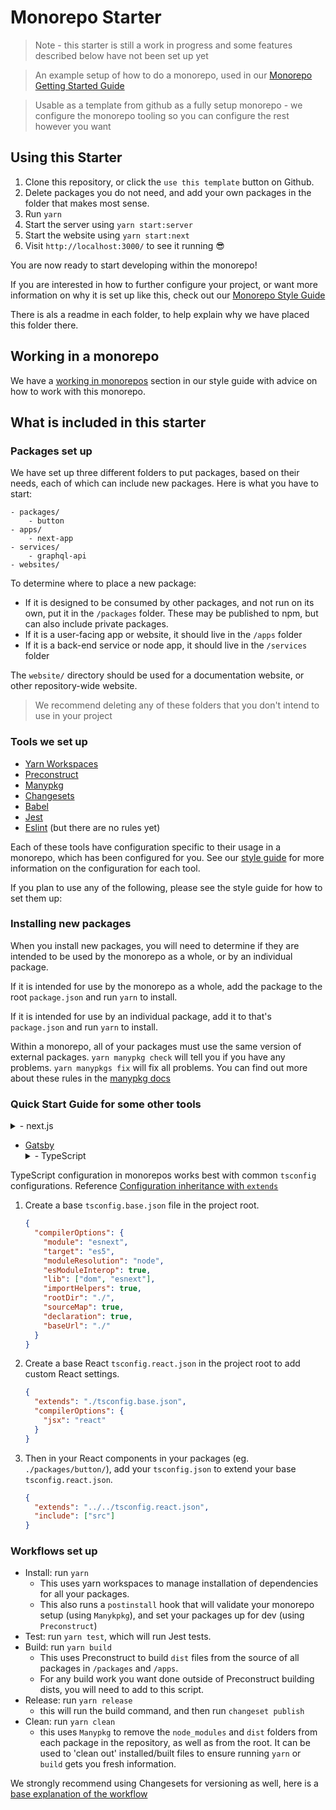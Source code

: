 # Monorepo Starter

> Note - this starter is still a work in progress and some features described below have not been set up yet

> An example setup of how to do a monorepo, used in our [Monorepo Getting Started Guide](https://github.com/Thinkmill/monorepo/blob/master/GETTING_STARTED.md)

> Usable as a template from github as a fully setup monorepo - we configure the monorepo tooling so you can configure the rest however you want

## Using this Starter

1. Clone this repository, or click the `use this template` button on Github.
2. Delete packages you do not need, and add your own packages in the folder that makes most sense.
3. Run `yarn`
4. Start the server using `yarn start:server`
5. Start the website using `yarn start:next`
6. Visit `http://localhost:3000/` to see it running 😎

You are now ready to start developing within the monorepo!

If you are interested in how to further configure your project, or want more information on why it is set up like this, check out our [Monorepo Style Guide](https://github.com/Thinkmill/monorepo)

There is als a readme in each folder, to help explain why we have placed this folder there.

## Working in a monorepo

We have a [working in monorepos](https://github.com/Thinkmill/monorepo/blob/master/working-in-a-monorepo.md) section in our style guide with advice on how to work with this monorepo.

## What is included in this starter

### Packages set up

We have set up three different folders to put packages, based on their needs, each of which can include new packages. Here is what you have to start:

```
- packages/
    - button
- apps/
    - next-app
- services/
    - graphql-api
- websites/
```

To determine where to place a new package:

- If it is designed to be consumed by other packages, and not run on its own, put it in the `/packages` folder. These may be published to npm, but can also include private packages.
- If it is a user-facing app or website, it should live in the `/apps` folder
- If it is a back-end service or node app, it should live in the `/services` folder

The `website/` directory should be used for a documentation website, or other repository-wide website.

> We recommend deleting any of these folders that you don't intend to use in your project

### Tools we set up

- [Yarn Workspaces](https://legacy.yarnpkg.com/en/docs/workspaces/)
- [Preconstruct](https://preconstruct.tools/)
- [Manypkg](https://github.com/thinkmill/manypkg)
- [Changesets](https://github.com/changesets/changesets)
- [Babel](https://babeljs.io/)
- [Jest](https://jestjs.io/)
- [Eslint](https://eslint.org/) (but there are no rules yet)

Each of these tools have configuration specific to their usage in a monorepo, which has been configured for you. See our [style guide](https://github.com/Thinkmill/monorepo) for more information on the configuration for each tool.

If you plan to use any of the following, please see the style guide for how to set them up:

### Installing new packages

When you install new packages, you will need to determine if they are intended to be used by the monorepo as a whole, or by an individual package.

If it is intended for use by the monorepo as a whole, add the package to the root `package.json` and run `yarn` to install.

If it is intended for use by an individual package, add it to that's `package.json` and run `yarn` to install.

Within a monorepo, all of your packages must use the same version of external packages. `yarn manypkg check` will tell you if you have any problems. `yarn manypkgs fix` will fix all problems. You can find out more about these rules in the [manypkg docs](https://github.com/thinkmill/manypkg)

### Quick Start Guide for some other tools

<details><summary>- next.js</summary>

1. Use the existing `/website` folder, or create a folder for a new website in `/apps/your-app-name`
2. [Follow the normal Next.js setup instructions](https://nextjs.org/docs/getting-started)
   - where the guide asks you to perform terminal commands (such as installing packages), run them from your app's folder, not from the repository root.
3. Done.

We also have additional guides to [using next.js with monorepos](https://github.com/Thinkmill/monorepo#nextjs)

</details>

- [Gatsby](https://github.com/Thinkmill/monorepo#gatsby)
  <details><summary>- TypeScript</summary>

TypeScript configuration in monorepos works best with common `tsconfig` configurations. Reference [Configuration inheritance with `extends`](https://www.typescriptlang.org/docs/handbook/tsconfig-json.html#configuration-inheritance-with-extends)

1. Create a base `tsconfig.base.json` file in the project root.

   ```json
   {
     "compilerOptions": {
       "module": "esnext",
       "target": "es5",
       "moduleResolution": "node",
       "esModuleInterop": true,
       "lib": ["dom", "esnext"],
       "importHelpers": true,
       "rootDir": "./",
       "sourceMap": true,
       "declaration": true,
       "baseUrl": "./"
     }
   }
   ```

2. Create a base React `tsconfig.react.json` in the project root to add custom React settings.

   ```json
   {
     "extends": "./tsconfig.base.json",
     "compilerOptions": {
       "jsx": "react"
     }
   }
   ```

3. Then in your React components in your packages (eg. `./packages/button/`), add your `tsconfig.json` to extend your base `tsconfig.react.json`.

   ```json
   {
     "extends": "../../tsconfig.react.json",
     "include": ["src"]
   }
   ```

</details>

### Workflows set up

- Install: run `yarn`
  - This uses yarn workspaces to manage installation of dependencies for all your packages.
  - This also runs a `postinstall` hook that will validate your monorepo setup (using `Manykpkg`), and set your packages up for dev (using `Preconstruct`)
- Test: run `yarn test`, which will run Jest tests.
- Build: run `yarn build`
  - This uses Preconstruct to build `dist` files from the source of all packages in `/packages` and `/apps`.
  - For any build work you want done outside of Preconstruct building dists, you will need to add to this script.
- Release: run `yarn release`
  - this will run the build command, and then run `changeset publish`
- Clean: run `yarn clean`
  - this uses `Manypkg` to remove the `node_modules` and `dist` folders from each package in the repository, as well as from the root. It can be used to 'clean out' installed/built files to ensure running `yarn` or `build` gets you fresh information.

We strongly recommend using Changesets for versioning as well, here is a [base explanation of the workflow](https://github.com/atlassian/changesets/blob/master/docs/intro-to-using-changesets.md)
